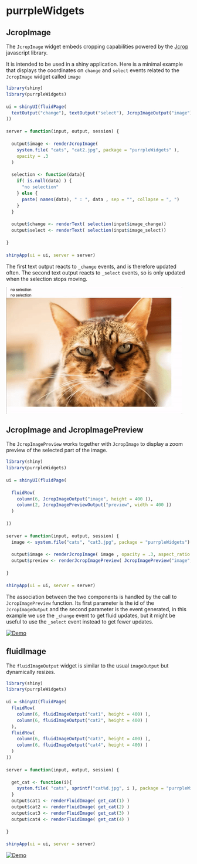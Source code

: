 # purrpleWidgets

## JcropImage

The `JcropImage` widget embeds cropping capabilities powered 
by the [Jcrop](http://deepliquid.com/content/Jcrop_Manual.html) javascript 
library. 

It is intended to be used in a shiny application. Here is a minimal example that displays
the coordinates on `change` and `select` events related to the `JcropImage` widget called `image` 

```r
library(shiny)
library(purrpleWidgets)

ui = shinyUI(fluidPage(
  textOutput("change"), textOutput("select"), JcropImageOutput("image")
))

server = function(input, output, session) {

  output$image <- renderJcropImage(
    system.file( "cats", "cat2.jpg", package = "purrpleWidgets" ),
    opacity = .3
  )

  selection <- function(data){
    if( is.null(data) ) {
      "no selection"
    } else {
      paste( names(data), " : ", data , sep = "", collapse = ", ")
    }
  }

  output$change <- renderText( selection(input$image_change))
  output$select <- renderText( selection(input$image_select))

}

shinyApp(ui = ui, server = server)
```

The first text output reacts to `_change` events, and is therefore updated often. 
The second text output reacts to `_select` events, so is only updated when the selection
stops moving. 

[![Demo](gifs/JcropImage1.gif)]()

## JcropImage and JcropImagePreview

The `JcropImagePreview` works together with `JcropImage` to display a zoom preview of the 
selected part of the image. 

```r
library(shiny)
library(purrpleWidgets)

ui = shinyUI(fluidPage(

  fluidRow(
    column(6, JcropImageOutput("image", height = 400 )),
    column(2, JcropImagePreviewOutput("preview", width = 400 ))
  )

))

server = function(input, output, session) {
  image <- system.file("cats", "cat3.jpg", package = "purrpleWidgets")

  output$image <- renderJcropImage( image , opacity = .3, aspect_ratio = 1  )
  output$preview <- renderJcropImagePreview( JcropImagePreview("image", input$image_change) )

}

shinyApp(ui = ui, server = server)
```

The association between the two components is handled by the call to `JcropImagePreview`
function. Its first parameter is the id of the `JcropImageOutput` and the second 
parameter is the event generated, in this example we use the `_change` event to get 
fluid updates, but it might be useful to use the `_select` event instead to get 
fewer updates. 

[![Demo](gifs/JcropImagePreview.gif)]()

## fluidImage

The `fluidImageOutput` widget is similar to the usual `imageOutput` but dynamically resizes. 

```r
library(shiny)
library(purrpleWidgets)

ui = shinyUI(fluidPage(
  fluidRow(
    column(6, fluidImageOutput("cat1", height = 400) ),
    column(6, fluidImageOutput("cat2", height = 400) )
  ),
  fluidRow(
    column(6, fluidImageOutput("cat3", height = 400) ),
    column(6, fluidImageOutput("cat4", height = 400) )
  )
))

server = function(input, output, session) {

  get_cat <- function(i){
    system.file( "cats", sprintf("cat%d.jpg", i ), package = "purrpleWidgets" )
  }
  output$cat1 <- renderFluidImage( get_cat(1) )
  output$cat2 <- renderFluidImage( get_cat(2) )
  output$cat3 <- renderFluidImage( get_cat(3) )
  output$cat4 <- renderFluidImage( get_cat(4) )

}

shinyApp(ui = ui, server = server)
```

[![Demo](gifs/fluidImage.gif)]()
